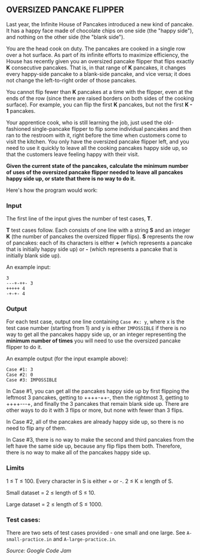 ## OVERSIZED PANCAKE FLIPPER

Last year, the Infinite House of Pancakes introduced a new kind of pancake. It has a happy face made of chocolate chips on one side (the "happy side"), and nothing on the other side (the "blank side").

You are the head cook on duty. The pancakes are cooked in a single row over a hot surface. As part of its infinite efforts to maximize efficiency, the House has recently given you an oversized pancake flipper that flips exactly **K** consecutive pancakes. That is, in that range of **K** pancakes, it changes every happy-side pancake to a blank-side pancake, and vice versa; it does not change the left-to-right order of those pancakes.

You cannot flip fewer than **K** pancakes at a time with the flipper, even at the ends of the row (since there are raised borders on both sides of the cooking surface). For example, you can flip the first **K** pancakes, but not the first **K - 1** pancakes.

Your apprentice cook, who is still learning the job, just used the old-fashioned single-pancake flipper to flip some individual pancakes and then ran to the restroom with it, right before the time when customers come to visit the kitchen. You only have the oversized pancake flipper left, and you need to use it quickly to leave all the cooking pancakes happy side up, so that the customers leave feeling happy with their visit.

**Given the current state of the pancakes, calculate the minimum number of uses of the oversized pancake flipper needed to leave all pancakes happy side up, or state that there is no way to do it.**

Here's how the program would work:

### Input

The first line of the input gives the number of test cases, **T**.

**T** test cases follow. Each consists of one line with a string **S** and an integer **K** (the number of pancakes the oversized flipper flips). **S** represents the row of pancakes: each of its characters is either **+** (which represents a pancake that is initially happy side up) or **-** (which represents a pancake that is initially blank side up).

An example input:

```
3
---+-++- 3
+++++ 4
-+-+- 4
```


### Output

For each test case, output one line containing `Case #x: y`, where x is the test case number (starting from 1) and y is either `IMPOSSIBLE` if there is no way to get all the pancakes happy side up, or an integer representing the **minimum number of times** you will need to use the oversized pancake flipper to do it.

An example output (for the input example above):

```
Case #1: 3
Case #2: 0
Case #3: IMPOSSIBLE
```

In Case #1, you can get all the pancakes happy side up by first flipping the leftmost 3 pancakes, getting to ++++-++-, then the rightmost 3, getting to ++++---+, and finally the 3 pancakes that remain blank side up. There are other ways to do it with 3 flips or more, but none with fewer than 3 flips.

In Case #2, all of the pancakes are already happy side up, so there is no need to flip any of them.

In Case #3, there is no way to make the second and third pancakes from the left have the same side up, because any flip flips them both. Therefore, there is no way to make all of the pancakes happy side up.


### Limits

1 ≤ T ≤ 100.
Every character in S is either + or -.
2 ≤ K ≤ length of S.

Small dataset = 
2 ≤ length of S ≤ 10.

Large dataset =
2 ≤ length of S ≤ 1000.


### Test cases:

There are two sets of test cases provided - one small and one large. See `A-small-practice.in` and `A-large-practice.in`.



*Source: Google Code Jam*